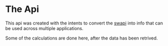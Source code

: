 # The Api

This api was created with the intents to convert the [swapi](http://swapi.co) into info that can be used across multiple applications.

Some of the calculations are done here, after the data has been retrived. 